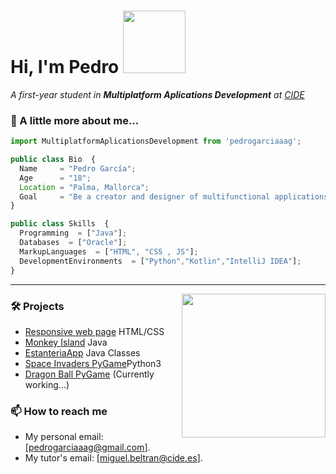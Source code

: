 <h1> Hi, I'm Pedro <img src="https://i.pinimg.com/originals/5e/48/c6/5e48c6ed0db25888e85f537b64e86b9c.gif" width="100"></h1>
<p><em>A first-year student in <b>Multiplatform Aplications Development</b> at <a href="http://www.cide.es">CIDE</a></em></p>

### 🧠 A little more about me...  

```javascript
import MultiplatformAplicationsDevelopment from 'pedrogarciaaag';

public class Bio  {
  Name     = "Pedro García";
  Age      = "18";
  Location = "Palma, Mallorca";
  Goal     = "Be a creator and designer of multifunctional applications";
}

public class Skills  {
  Programming  = ["Java"];
  Databases  = ["Oracle"];
  MarkupLanguages  = ["HTML", "CSS , JS"];
  DevelopmentEnvironments  = ["Python","Kotlin","IntelliJ IDEA"];
}
```

---

<img align='right' src="https://art.pixilart.com/sr2712ab0b35ecd.gif" width="230">

### 🛠️ Projects 

<ul>
  <li><a href="https://pedrogarciaaag.github.io/Lenguaje-de-marcas/Actividad_20/">Responsive web page</a> HTML/CSS</li>
  <li><a href="https://github.com/pedrogarciaaag/Programacion/blob/main/Proyecto1/src/proyecto1/Practica1.java">Monkey Island</a> Java</li>
  <li><a href="https://github.com/pedrogarciaaag/Programacion/tree/main/EstanteriaPractica/src">EstanteriaApp</a> Java Classes</li>
    <li><a href="https://github.com/pedrogarciaaag/Entorns-de-desenvolupament/tree/main/Juego02"> Space Invaders PyGame</a>Python3</li>
  <li><a href="https://github.com/pedrogarciaaag/Entorns-de-desenvolupament/tree/main/Juego03">Dragon Ball PyGame</a> (Currently working...)</li>
</ul>

### 📫 How to reach me  

- My personal email: [pedrogarciaaag@gmail.com]. 
- My tutor's email: [miguel.beltran@cide.es]. 
